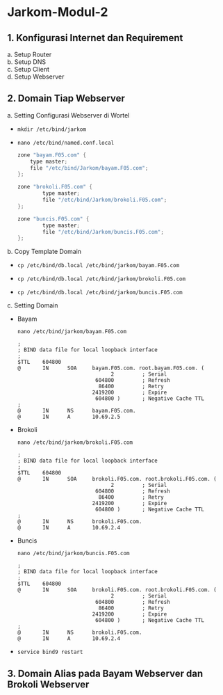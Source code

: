 # Jarkom-Modul-2

## 1. Konfigurasi Internet dan Requirement

a. Setup Router  
b. Setup DNS  
c. Setup Client  
d. Setup Webserver

## 2. Domain Tiap Webserver

a. Setting Configurasi Webserver di Wortel
  - ```
    mkdir /etc/bind/jarkom
    ```
  - ```
    nano /etc/bind/named.conf.local
    ```
    ```c
    zone "bayam.F05.com" {
        type master;
        file "/etc/bind/Jarkom/bayam.F05.com";
    };
    
    zone "brokoli.F05.com" {
            type master;
            file "/etc/bind/Jarkom/brokoli.F05.com";
    };
    
    zone "buncis.F05.com" {
            type master;
            file "/etc/bind/Jarkom/buncis.F05.com";
    };

    ```

b. Copy Template Domain
  - ```
    cp /etc/bind/db.local /etc/bind/jarkom/bayam.F05.com
    ```
  - ```
    cp /etc/bind/db.local /etc/bind/jarkom/brokoli.F05.com
    ```
  - ```
    cp /etc/bind/db.local /etc/bind/jarkom/buncis.F05.com
    ```
c. Setting Domain
  - Bayam
    ```
    nano /etc/bind/jarkom/bayam.F05.com
    ```
    ```
    ;
    ; BIND data file for local loopback interface
    ;
    $TTL    604800
    @       IN      SOA     bayam.F05.com. root.bayam.F05.com. (
                                  2         ; Serial
                             604800         ; Refresh
                              86400         ; Retry
                            2419200         ; Expire
                             604800 )       ; Negative Cache TTL
    ;
    @       IN      NS      bayam.F05.com.
    @       IN      A       10.69.2.5
    ```
    
  - Brokoli
    ```
    nano /etc/bind/jarkom/brokoli.F05.com
    ```
    ```
    ;
    ; BIND data file for local loopback interface
    ;
    $TTL    604800
    @       IN      SOA     brokoli.F05.com. root.brokoli.F05.com. (
                                  2         ; Serial
                             604800         ; Refresh
                              86400         ; Retry
                            2419200         ; Expire
                             604800 )       ; Negative Cache TTL
    ;
    @       IN      NS      brokoli.F05.com.
    @       IN      A       10.69.2.4
    ```
  - Buncis
    ```
    nano /etc/bind/jarkom/buncis.F05.com
    ```
    ```
    ;
    ; BIND data file for local loopback interface
    ;
    $TTL    604800
    @       IN      SOA     brokoli.F05.com. root.brokoli.F05.com. (
                                  2         ; Serial
                             604800         ; Refresh
                              86400         ; Retry
                            2419200         ; Expire
                             604800 )       ; Negative Cache TTL
    ;
    @       IN      NS      brokoli.F05.com.
    @       IN      A       10.69.2.4
    ```
  - ```
    service bind9 restart
    ```

## 3. Domain Alias pada Bayam Webserver dan Brokoli Webserver

